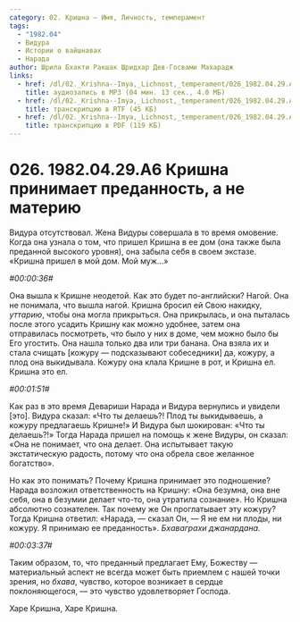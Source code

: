 ```yaml
---
category: 02. Кришна — Имя, Личность, темперамент
tags:
  - "1982.04"
  - Видура
  - Истории о вайшнавах
  - Нарада
author: Шрила Бхакти Ракшак Шридхар Дев-Госвами Махарадж
links:
  - href: /dl/02._Krishna--Imya,_Lichnost,_temperament/026_1982.04.29.A6_SridharMj_Krishna_prinimaet_predannost_a_ne_materiju.mp3
    title: аудиозапись в MP3 (04 мин. 13 сек., 4.0 МБ)
  - href: /dl/02._Krishna--Imya,_Lichnost,_temperament/026_1982.04.29.A6_SridharMj_Krishna_prinimaet_predannost_a_ne_materiju.rtf
    title: транскрипцию в RTF (45 КБ)
  - href: /dl/02._Krishna--Imya,_Lichnost,_temperament/026_1982.04.29.A6_SridharMj_Krishna_prinimaet_predannost_a_ne_materiju.pdf
    title: транскрипцию в PDF (119 КБ)
---
```


# 026. 1982.04.29.A6 Кришна принимает преданность, а не материю

Видура отсутствовал. Жена Видуры совершала в то время омовение. Когда она узнала о том, что пришел Кришна в ее дом (она также была преданной высокого уровня), она забыла себя в своем экстазе. «Кришна пришел в мой дом. Мой муж…»

*#00:00:36#*

Она вышла к Кришне неодетой. Как это будет по-английски? Нагой. Она не понимала, что вышла нагой. Кришна бросил ей Свою накидку, *уттарию*, чтобы она могла прикрыться. Она прикрылась, и она пыталась после этого усадить Кришну как можно удобнее, затем она отправилась посмотреть, что было у них в доме, чем можно было бы Его угостить. Она нашла только два или три банана. Она взяла их и стала счищать [кожуру — подсказывают собеседники] да, кожуру, а плод она выкидывала. Кожуру она клала Кришне в рот, и Кришна ел. Кришна это ел.

*#00:01:51#*

Как раз в это время Девариши Нарада и Видура вернулись и увидели [это]. Видура сказал: «Что ты делаешь?! Плод ты выкидываешь, а кожуру предлагаешь Кришне!» И Видура был шокирован: «Что ты делаешь?!» Тогда Нарада пришел на помощь к жене Видуры, он сказал: «Она не понимает, что она делает. Она испытывает такую экстатическую радость, потому что она обрела свое желанное богатство».

Но как это понимать? Почему Кришна принимает это подношение? Нарада возложил ответственность на Кришну: «Она безумна, она вне себя, она в безумии делает что-то, она утратила сознание». Но Кришна абсолютно сознателен. Так почему же Он проглатывает эту кожуру? Тогда Кришна ответил: «Нарада, — сказал Он, — Я не ем ни плоды, ни кожуру. Я принимаю ее преданность». *Бхаваграхи джанардана.*

*#00:03:37#*

Таким образом, то, что преданный предлагает Ему, Божеству — материальный аспект не всегда может быть приемлем с нашей точки зрения, но *бхава*, чувство, которое возникает в сердце поклоняющегося, — это чувство удовлетворяет Господа.

Харе Кришна, Харе Кришна.

